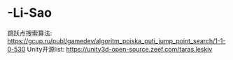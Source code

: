 # -Li-Sao

跳跃点搜索算法: https://gcup.ru/publ/gamedev/algoritm_poiska_puti_jump_point_search/1-1-0-530
Unity开源list: https://unity3d-open-source.zeef.com/taras.leskiv
